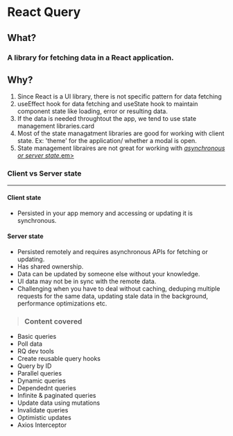 # React Query
## What?
### A library for fetching data in a React application.

## Why?
1. Since React is a UI library, there is not specific pattern for data fetching
2. useEffect hook for data fetching and useState hook to maintain component state like loading, error or resulting data.
3. If the data is needed throughtout the app, we tend to use state management libraries.card
4. Most of the state managatment libraries are good for working with client state. Ex: 'theme' for the application/ whether a modal is open.
5. State management libraires are not great for working with <ins><em>asynchronous or server state.</em>em></em></ins>


### __Client vs Server state__
___

#### __Client state__
* Persisted in your app memory and accessing or updating it is synchronous.

#### __Server state__
* Persisted remotely and  requires asynchronous APIs for fetching or updating.
* Has shared ownership.
* Data can be updated by someone else without your knowledge.
* UI data may not be in sync with the remote data.
* Challenging when you have to deal without caching, deduping multiple requests for the same data, updating stale data in the background, performance optimizations etc.

>### __Content covered__
* Basic queries
* Poll data
* RQ dev tools
* Create reusable query hooks
* Query by ID
* Parallel queries
* Dynamic queries
* Dependednt queries
* Infinite & paginated queries
* Update data using mutations
* Invalidate queries
* Optimistic updates
* Axios Interceptor